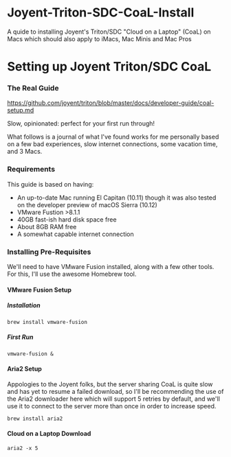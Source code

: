 # Joyent-Triton-SDC-CoaL-Install
A quide to installing Joyent's Triton/SDC "Cloud on a Laptop" (CoaL) on Macs which should also apply to iMacs, Mac Minis and Mac Pros

# Setting up Joyent Triton/SDC CoaL 

### The Real Guide
https://github.com/joyent/triton/blob/master/docs/developer-guide/coal-setup.md

Slow, opinionated: perfect for your first run through!

What follows is a journal of what I've found works for me personally based on a few bad experiences, slow internet connections, some vacation time, and 3 Macs. 

### Requirements

This guide is based on having: 

 * An up-to-date Mac running El Capitan (10.11) though it was also tested on the developer preview of macOS Sierra (10.12)
 * VMware Fustion >8.1.1
 * 40GB fast-ish hard disk space free
 * About 8GB RAM free
 * A somewhat capable internet connection 

### Installing Pre-Requisites

We'll need to have VMware Fusion installed, along with a few other tools. For this, I'll use the awesome Homebrew tool. 

#### VMware Fusion Setup

##### Installation
`brew install vmware-fusion`

##### First Run
`vmware-fusion &` 

#### Aria2 Setup 

Appologies to the Joyent folks, but the server sharing CoaL is quite slow and has yet to resume a failed download, so I'll be recommending the use of the Aria2 downloader here which will support 5 retries by default, and we'll use it to connect to the server more than once in order to increase speed. 


`brew install aria2`

#### Cloud on a Laptop Download
`aria2 -x 5` 
